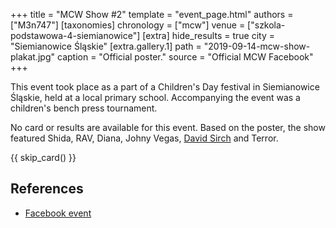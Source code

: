 +++
title = "MCW Show #2"
template = "event_page.html"
authors = ["M3n747"]
[taxonomies]
chronology = ["mcw"]
venue = ["szkola-podstawowa-4-siemianowice"]
[extra]
hide_results = true
city = "Siemianowice Śląskie"
[extra.gallery.1]
path = "2019-09-14-mcw-show-plakat.jpg"
caption = "Official poster."
source = "Official MCW Facebook"
+++

This event took place as a part of a Children's Day festival in Siemianowice Śląskie, held at a local primary school. Accompanying the event was a children's bench press tournament.

No card or results are available for this event. Based on the poster, the show featured Shida, RAV, Diana, Johny Vegas, [David Sirch](@/w/sinister.md) and Terror.

{{ skip_card() }}

## References

* [Facebook event](https://www.facebook.com/events/966766303522255/)
